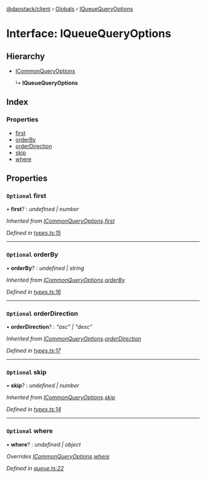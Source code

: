 [@daostack/client](../README.md) › [Globals](../globals.md) › [IQueueQueryOptions](iqueuequeryoptions.md)

# Interface: IQueueQueryOptions

## Hierarchy

* [ICommonQueryOptions](icommonqueryoptions.md)

  ↳ **IQueueQueryOptions**

## Index

### Properties

* [first](iqueuequeryoptions.md#optional-first)
* [orderBy](iqueuequeryoptions.md#optional-orderby)
* [orderDirection](iqueuequeryoptions.md#optional-orderdirection)
* [skip](iqueuequeryoptions.md#optional-skip)
* [where](iqueuequeryoptions.md#optional-where)

## Properties

### `Optional` first

• **first**? : *undefined | number*

*Inherited from [ICommonQueryOptions](icommonqueryoptions.md).[first](icommonqueryoptions.md#optional-first)*

*Defined in [types.ts:15](https://github.com/daostack/client/blob/0eadcce/src/types.ts#L15)*

___

### `Optional` orderBy

• **orderBy**? : *undefined | string*

*Inherited from [ICommonQueryOptions](icommonqueryoptions.md).[orderBy](icommonqueryoptions.md#optional-orderby)*

*Defined in [types.ts:16](https://github.com/daostack/client/blob/0eadcce/src/types.ts#L16)*

___

### `Optional` orderDirection

• **orderDirection**? : *"asc" | "desc"*

*Inherited from [ICommonQueryOptions](icommonqueryoptions.md).[orderDirection](icommonqueryoptions.md#optional-orderdirection)*

*Defined in [types.ts:17](https://github.com/daostack/client/blob/0eadcce/src/types.ts#L17)*

___

### `Optional` skip

• **skip**? : *undefined | number*

*Inherited from [ICommonQueryOptions](icommonqueryoptions.md).[skip](icommonqueryoptions.md#optional-skip)*

*Defined in [types.ts:14](https://github.com/daostack/client/blob/0eadcce/src/types.ts#L14)*

___

### `Optional` where

• **where**? : *undefined | object*

*Overrides [ICommonQueryOptions](icommonqueryoptions.md).[where](icommonqueryoptions.md#optional-where)*

*Defined in [queue.ts:22](https://github.com/daostack/client/blob/0eadcce/src/queue.ts#L22)*
